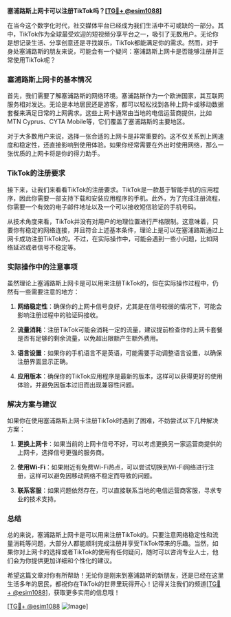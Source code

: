 **塞浦路斯上网卡可以注册TikTok吗？[[TG💪+ @esim1088](https://t.me/s/esim1088)]**

在当今这个数字化时代，社交媒体平台已经成为我们生活中不可或缺的一部分。其中，TikTok作为全球最受欢迎的短视频分享平台之一，吸引了无数用户。无论你是想记录生活、分享创意还是寻找娱乐，TikTok都能满足你的需求。然而，对于身处塞浦路斯的朋友来说，可能会有一个疑问：塞浦路斯上网卡是否能够注册并正常使用TikTok呢？

### 塞浦路斯上网卡的基本情况

首先，我们需要了解塞浦路斯的网络环境。塞浦路斯作为一个欧洲国家，其互联网服务相对发达。无论是本地居民还是游客，都可以轻松找到各种上网卡或移动数据套餐来满足日常的上网需求。这些上网卡通常由当地的电信运营商提供，比如MTN Cyprus、CYTA Mobile等，它们覆盖了塞浦路斯的主要地区。

对于大多数用户来说，选择一张合适的上网卡是非常重要的。这不仅关系到上网速度和稳定性，还直接影响到使用体验。如果你经常需要在外出时使用网络，那么一张优质的上网卡将是你的得力助手。

### TikTok的注册要求

接下来，让我们来看看TikTok的注册要求。TikTok是一款基于智能手机的应用程序，因此你需要一部支持下载和安装应用程序的手机。此外，为了完成注册流程，你需要一个有效的电子邮件地址以及一个可以接收短信验证的手机号码。

从技术角度来看，TikTok并没有对用户的地理位置进行严格限制。这意味着，只要你有稳定的网络连接，并且符合上述基本条件，理论上是可以在塞浦路斯通过上网卡成功注册TikTok的。不过，在实际操作中，可能会遇到一些小问题，比如网络延迟或者信号不稳定等。

### 实际操作中的注意事项

虽然理论上塞浦路斯上网卡是可以用来注册TikTok的，但在实际操作过程中，仍然有一些需要注意的地方：

1. **网络稳定性**：确保你的上网卡信号良好，尤其是在信号较弱的情况下，可能会影响注册过程中的验证码接收。
   
2. **流量消耗**：注册TikTok可能会消耗一定的流量，建议提前检查你的上网卡套餐是否有足够的剩余流量，以免超出限额产生额外费用。

3. **语言设置**：如果你的手机语言不是英语，可能需要手动调整语言设置，以确保注册界面显示正确。

4. **应用版本**：确保你的TikTok应用程序是最新的版本，这样可以获得更好的使用体验，并避免因版本过旧而出现兼容性问题。

### 解决方案与建议

如果你在使用塞浦路斯上网卡注册TikTok时遇到了困难，不妨尝试以下几种解决方案：

1. **更换上网卡**：如果当前的上网卡信号不好，可以考虑更换另一家运营商提供的上网卡，选择信号更强的服务商。

2. **使用Wi-Fi**：如果附近有免费Wi-Fi热点，可以尝试切换到Wi-Fi网络进行注册，这样可以避免因移动网络不稳定而导致的问题。

3. **联系客服**：如果问题依然存在，可以直接联系当地的电信运营商客服，寻求专业的技术支持。

### 总结

总的来说，塞浦路斯上网卡是可以用来注册TikTok的。只要注意网络稳定性和流量消耗等问题，大部分人都能顺利完成注册并享受TikTok带来的乐趣。当然，如果你对上网卡的选择或者TikTok的使用有任何疑问，随时可以咨询专业人士，他们会为你提供更加详细和个性化的建议。

希望这篇文章对你有所帮助！无论你是刚来到塞浦路斯的新朋友，还是已经在这里生活多年的居民，都祝你在TikTok的世界里玩得开心！记得关注我们的频道[[TG💪+ @esim1088](https://t.me/s/esim1088)]，获取更多实用的信息哦！

[[TG💪+ @esim1088](https://t.me/s/esim1088) ![Image](https://i.postimg.cc/4NQfJmqS/Snipaste-2025-05-13-00-14-12.png)]